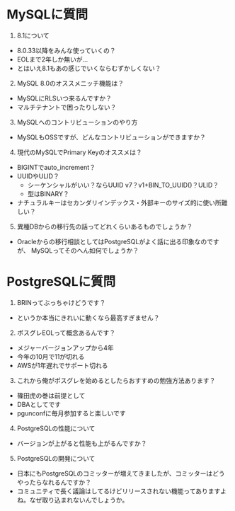 # MySQLに質問
1. 8.1について
  - 8.0.33以降をみんな使っていくの？
  - EOLまで2年しか無いが…
  - とはいえ8.1もあの感じでいくならむずかしくない？
2. MySQL 8.0のオススメニッチ機能は？
- MySQLにRLSいつ来るんですか？
- マルチテナントで困ったりしない？
3. MySQLへのコントリビューションのやり方
- MySQLもOSSですが、どんなコントリビューションができますか？
4. 現代のMySQLでPrimary Keyのオススメは？
- BIGINTでauto_increment？
- UUIDやULID？
  - シーケンシャルがいい？ならUUID v7？v1+BIN_TO_UUID()？ULID？
  - 型はBINARY？
- ナチュラルキーはセカンダリインデックス・外部キーのサイズ的に使い所難しい？
5. 異種DBからの移行先の話ってどれくらいあるものでしょうか？
- Oracleからの移行相談としてはPostgreSQLがよく話に出る印象なのですが、
  MySQLってそのへん如何でしょうか？

# PostgreSQLに質問
1. BRINってぶっちゃけどうです？
- というか本当にきれいに動くなら最高すぎません？
2. ポスグレEOLって概念あるんです？
- メジャーバージョンアップから4年
- 今年の10月で11が切れる
- AWSが1年遅れでサポート切れる
3. これから俺がポスグレを始めるとしたらおすすめの勉強方法あります？
- 篠田虎の巻は前提として
- DBAとしてです
- pgunconfに毎月参加すると楽しいです
4. PostgreSQLの性能について
- バージョンが上がると性能も上がるんですか？
5. PostgreSQLの開発について
- 日本にもPostgreSQLのコミッターが増えてきましたが、コミッターはどうやったらなれるんですか？
- コミュニティで長く議論はしてるけどリリースされない機能ってありますよね。なぜ取り込まれないんでしょうか。
 
